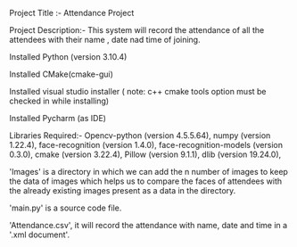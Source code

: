   Project Title :-  Attendance Project
  
  Project Description:- This system will record the attendance of all the attendees with their name , date nad time of joining.
  
  Installed Python (version 3.10.4) 
  
  Installed CMake(cmake-gui)
  
  Installed visual studio installer ( note: c++ cmake tools option must be checked in while installing)
  
  Installed Pycharm (as IDE)
  
  Libraries Required:- Opencv-python (version 4.5.5.64),
  numpy (version 1.22.4),
  face-recognition (version 1.4.0),
  face-recognition-models (version 0.3.0),
  cmake (version 3.22.4),
  Pillow (version 9.1.1),
  dlib (version 19.24.0),
  
  'Images' is a directory in which we can add the n number of images to keep the data of images which helps us to compare the faces of attendees with the already      existing images present as a data in the directory.
  
  'main.py' is a source code file.
  
  'Attendance.csv', it will record the attendance with name, date and time in a '.xml document'.
  
